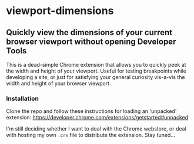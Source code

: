 # viewport-dimensions
## Quickly view the dimensions of your current browser viewport without opening Developer Tools

This is a dead-simple Chrome extension that allows you to quickly peek at the width and height of your viewport. Useful for testing breakpoints while developing a site, or just for satisfying your general curiosity vis-a-vis the width and height of your browser viewport.

### Installation

Clone the repo and follow these instructions for loading an 'unpacked' extension: https://developer.chrome.com/extensions/getstarted#unpacked

I'm still deciding whether I want to deal with the Chrome webstore, or deal with hosting my own `.crx` file to distribute the extension. Stay tuned...